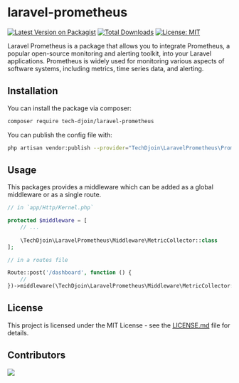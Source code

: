 # laravel-prometheus
[![Latest Version on Packagist](https://img.shields.io/packagist/v/tech-djoin/laravel-prometheus.svg?style=flat-square)](https://packagist.org/packages/tech-djoin/laravel-prometheus)
[![Total Downloads](https://poser.pugx.org/tech-djoin/laravel-prometheus/downloads)](https://packagist.org/packages/tech-djoin/laravel-prometheus)
[![License: MIT](https://img.shields.io/badge/License-MIT-yellow.svg)](https://opensource.org/licenses/MIT)

Laravel Prometheus is a package that allows you to integrate Prometheus, a popular open-source monitoring and alerting toolkit, into your Laravel applications. Prometheus is widely used for monitoring various aspects of software systems, including metrics, time series data, and alerting.

## Installation

You can install the package via composer:

```bash
composer require tech-djoin/laravel-prometheus
```

You can publish the config file with:

```bash
php artisan vendor:publish --provider="TechDjoin\LaravelPrometheus\PrometheusServiceProvider" --tag="config" 
```
## Usage

This packages provides a middleware which can be added as a global middleware or as a single route.

```php
// in `app/Http/Kernel.php`

protected $middleware = [
    // ...
    
    \TechDjoin\LaravelPrometheus\Middleware\MetricCollector::class
];
```

```php
// in a routes file

Route::post('/dashboard', function () {
    //
})->middleware(\TechDjoin\LaravelPrometheus\Middleware\MetricCollector::class);
```

## License
This project is licensed under the MIT License - see the [LICENSE.md](https://github.com/MarketingPipeline/README-Quotes/blob/main/LICENSE) file for details.

## Contributors
<a href="https://github.com/tech-djoin/laravel-prometheus/graphs/contributors">
  <img src="https://contrib.rocks/image?repo=tech-djoin/laravel-prometheus" />
</a>
